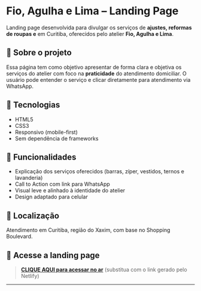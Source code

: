 

# Fio, Agulha e Lima – Landing Page

Landing page desenvolvida para divulgar os serviços de **ajustes, reformas de roupas e** em Curitiba, oferecidos pelo atelier **Fio, Agulha e Lima**.

## 🧵 Sobre o projeto

Essa página tem como objetivo apresentar de forma clara e objetiva os serviços do atelier com foco na **praticidade** do atendimento domiciliar. O usuário pode entender o serviço e clicar diretamente para atendimento via WhatsApp.

## 🚀 Tecnologias

- HTML5  
- CSS3  
- Responsivo (mobile-first)  
- Sem dependência de frameworks

## 📱 Funcionalidades

- Explicação dos serviços oferecidos (barras, zíper, vestidos, ternos e lavanderia)
- Call to Action com link para WhatsApp
- Visual leve e alinhado à identidade do atelier
- Design adaptado para celular

## 📍 Localização

Atendimento em Curitiba, região do Xaxim, com base no Shopping Boulevard.

## 🔗 Acesse a landing page

> **[CLIQUE AQUI para acessar no ar](https://fioeagulha.netlify.app)** (substitua com o link gerado pelo Netlify)

---
